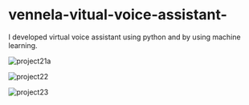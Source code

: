 # vennela-vitual-voice-assistant-
I developed virtual voice assistant using python and by using machine learning.

![project21](https://user-images.githubusercontent.com/118010705/213846370-95e2d2c5-7741-4b1f-a615-07f8edfad338.png)a

![project22](https://user-images.githubusercontent.com/118010705/213846399-c512a882-afbf-4aac-a143-a2b8e69cb66f.png)

![project23](https://user-images.githubusercontent.com/118010705/213846456-33388e13-fc24-4cdd-b602-2634b5dd24dd.png)
